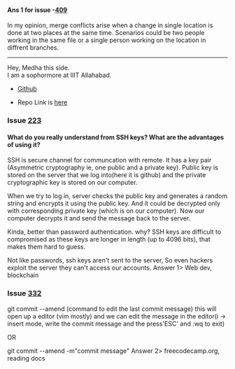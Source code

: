 #### Ans 1 for issue -[409](https://github.com/opencodeiiita/GoGit/issues/409)
In my opinion, merge conflicts arise when a change in single location is done at two places at the same time. Scenarios could be two people working in the same file or a single person working on the location in diffrent branches.
<hr>

Hey, Medha this side.
<br>
I am a sophormore at IIIT Allahabad.
- [Github](github.com/medhatiwari)

- Repo Link is [here](https://github.com/medhatiwari/fantastic-broccoli)

### Issue [223](https://github.com/opencodeiiita/GoGit/issues/223)

#### What do you really understand from SSH keys? What are the advantages of using it?


SSH is secure channel for communcation with remote. It has a key pair (Asymmetric cryptography ie, one public and a private key). Public key is stored on the server that we log into(here it is github) and the private cryptographic key is stored on our computer.



When we try to log in, server checks the public key and generates a random string and encrypts it using the public key.
And it could be decrypted only with corresponding private key (which is on our computer). Now our computer decrypts it and send the message back to the server.



Kinda, better than password authentication. why? 
SSH keys are difficult to compromised as these keys are longer in length (up to 4096 bits), that makes them hard to guess.

Not like passwords, ssh keys aren't sent to the server, So even hackers exploit the server they can't access our accounts. 
Answer 1> Web dev, blockchain

### Issue [332](https://github.com/opencodeiiita/GoGit/issues/332)
git commit --amend (command to edit the last commit message) this will open up a editor (vim mostly) and we can edit the message 
in the editor(i -> insert mode, write the commit message and the press'ESC' and :wq to exit)


OR

git commit --amend -m"commit message"
Answer 2> freecodecamp.org, reading docs